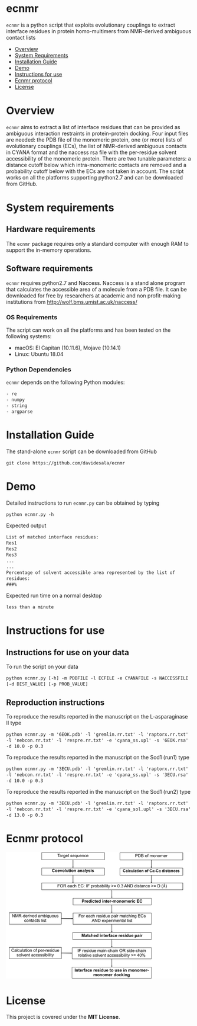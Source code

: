 # ecnmr
`ecnmr` is a python script that exploits evolutionary couplings to extract interface residues in protein homo-multimers from NMR-derived ambiguous contact lists 

- [Overview](#overview)
- [System Requirements](#system-requirements)
- [Installation Guide](#installation-guide)
- [Demo](#Demo)
- [Instructions for use](#Instructions-for-use)
- [Ecnmr protocol](#ecnmr-protocol)
- [License](#license)


# Overview
``ecnmr`` aims to extract a list of interface residues that can be provided as ambiguous interaction restraints in protein-protein docking. Four input files are needed: the PDB file of the monomeric protein, one (or more) lists of evolutionary couplings (ECs), the list of NMR-derived ambiguous contacts in CYANA format and the naccess rsa file with the per-residue solvent accessibility of the monomeric protein. There are two tunable parameters: a distance cutoff below which intra-monomeric contacts are removed and a probability cutoff below with the ECs are not taken in account. The script works on all the platforms supporting python2.7 and can be downloaded from GitHub.

# System requirements 
## Hardware requirements
The `ecnmr` package requires only a standard computer with enough RAM to support the in-memory operations.

## Software requirements
`ecnmr` requires python2.7 and Naccess. Naccess is a stand alone program that calculates the accessible area of a molecule from a PDB file. It can be downloaded for free by researchers at academic and non profit-making institutions from http://wolf.bms.umist.ac.uk/naccess/

### OS Requirements
The script can work on all the platforms and has been tested on the following systems:
+ macOS: El Capitan (10.11.6), Mojave (10.14.1)
+ Linux: Ubuntu 18.04

### Python Dependencies
`ecnmr` depends on the following Python modules: 
```
- re 
- numpy 
- string
- argparse
```

# Installation Guide
The stand-alone `ecnmr` script can be downloaded from GitHub 
```
git clone https://github.com/davidesala/ecnmr 
```

# Demo
Detailed instructions to run `ecnmr.py` can be obtained by typing
```
python ecnmr.py -h
```
Expected output
```
List of matched interface residues:
Res1
Res2
Res3
...
...
Percentage of solvent accessible area represented by the list of residues:
###%
```
Expected run time on a normal desktop
```
less than a minute
```
# Instructions for use
## Instructions for use on your data
To run the script on your data 
```
python ecnmr.py [-h] -m PDBFILE -l ECFILE -e CYANAFILE -s NACCESSFILE [-d DIST_VALUE] [-p PROB_VALUE]
```
## Reproduction instructions
To reproduce the results reported in the manuscript on the L-asparaginase II type
```
python ecnmr.py -m '6EOK.pdb' -l 'gremlin.rr.txt' -l 'raptorx.rr.txt' -l 'nebcon.rr.txt' -l 'respre.rr.txt' -e 'cyana_ss.upl' -s '6EOK.rsa' -d 10.0 -p 0.3
```
To reproduce the results reported in the manuscript on the Sod1 (run1) type
```
python ecnmr.py -m '3ECU.pdb' -l 'gremlin.rr.txt' -l 'raptorx.rr.txt' -l 'nebcon.rr.txt' -l 'respre.rr.txt' -e 'cyana_ss.upl' -s '3ECU.rsa' -d 10.0 -p 0.3
```
To reproduce the results reported in the manuscript on the Sod1 (run2) type 
```
python ecnmr.py -m '3ECU.pdb' -l 'gremlin.rr.txt' -l 'raptorx.rr.txt' -l 'nebcon.rr.txt' -l 'respre.rr.txt' -e 'cyana_sol.upl' -s '3ECU.rsa' -d 13.0 -p 0.3
```
# Ecnmr protocol
![Ecnmr protocol](https://github.com/davidesala/ecnmr/blob/master/protocol.png)

# License

This project is covered under the **MIT License**.
